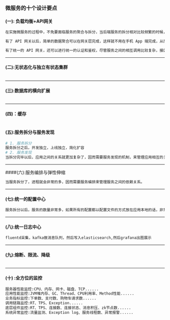 ### 微服务的十个设计要点

#### (一): 负载均衡+API网关

```bash
在实施微服务的过程中，不免要面临服务的聚合与拆分，当后端服务的拆分相对比较频繁的时候，作为手机 App 来讲，往往需要一个统一的入口，将不同的请求路由到不同的服务，无论后面如何拆分与聚合，对于手机端来讲都是透明的。

有了 API 网关以后，简单的数据聚合可以在网关层完成，这样就不用在手机 App 端完成，从而手机 App 耗电量较小，用户体验较好。

有了统一的 API 网关，还可以进行统一的认证和鉴权，尽管服务之间的相互调用比较复杂，接口也会比较多，API 网关往往只暴露必须的对外接口，并且对接口进行统一的认证和鉴权，使得内部的服务相互访问的时候，不用再进行认证和鉴权，效率会比较高。
```

---

#### (二):无状态化与独立有状态集群

```bash

```

---

#### (三):数据库的横向扩展

```bash

```

---

#### (四)：缓存

```bash

```



#### (五):服务拆分与服务发现

```bash
# 1. 服务拆分
服务拆分之后，开发独立，上线独立，简化扩容
# 2. 服务发现
当拆分完毕以后，应用之间的关系就更加复杂了，因而需要服务发现的机制，来管理应用相互的关系，实现自动的修复，自动的关联，自动的负载均衡，自动的容错切换。
```

---

####(六):服务编排与弹性伸缩

```bash
当服务拆分了，进程就会非常的多，因而需要服务编排来管理服务之间的依赖关系。

```

---

#### (七):统一的配置中心

```bash
服务拆分以后，服务的数量非常多，如果所有的配置都以配置文件的方式放在应用本地的话，非常难以管理，可以想象当有几百上千个进程中有一个配置出现了问题，是很难将它找出来的，因而需要有统一的配置中心，来管理所有的配置，进行统一的配置下发。
```

---

#### (八):统一日志中心

```bash
fluentd采集，kafka做消息队列，然后写入elasticsearch,然后grafana出图展示
```

---

#### (九):熔断、限流、降级

```bash

```

---

#### (十) :全方位的监控

```bash
服务器性能监控:CPU、内存、网卡、磁盘、TCP......
应用性能监控:JVM堆内存、GC、Thread、CPU利用率、Method性能......
业务指标监控:下单数、支付数、购物车请求数......
调用链路监控:RT、TPS、Exception......
底层组件监控:RT、TPS、连接数、连接状态、消息积压、zk节点数......
系统异常监控:流量监测、Exception log、服务线程数、异常报警......
```

